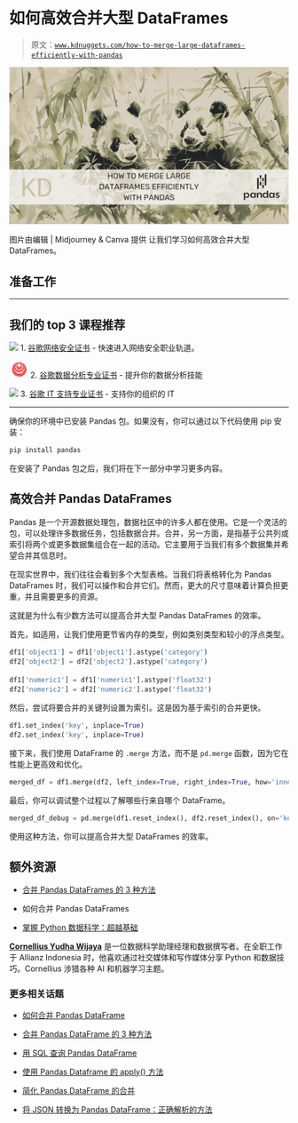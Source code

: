 # 如何高效合并大型 DataFrames

> 原文：[`www.kdnuggets.com/how-to-merge-large-dataframes-efficiently-with-pandas`](https://www.kdnuggets.com/how-to-merge-large-dataframes-efficiently-with-pandas)

![如何高效合并大型 DataFrames](img/81ec6527fc5abdff19a63f285a14f816.png)

图片由编辑 | Midjourney & Canva 提供 让我们学习如何高效合并大型 DataFrames。

## 准备工作

* * *

## 我们的 top 3 课程推荐

![](img/0244c01ba9267c002ef39d4907e0b8fb.png) 1\. [谷歌网络安全证书](https://www.kdnuggets.com/google-cybersecurity) - 快速进入网络安全职业轨道。

![](img/e225c49c3c91745821c8c0368bf04711.png) 2\. [谷歌数据分析专业证书](https://www.kdnuggets.com/google-data-analytics) - 提升你的数据分析技能

![](img/0244c01ba9267c002ef39d4907e0b8fb.png) 3\. [谷歌 IT 支持专业证书](https://www.kdnuggets.com/google-itsupport) - 支持你的组织的 IT

* * *

确保你的环境中已安装 Pandas 包。如果没有，你可以通过以下代码使用 pip 安装：

```py
pip install pandas
```

在安装了 Pandas 包之后，我们将在下一部分中学习更多内容。

## 高效合并 Pandas DataFrames

Pandas 是一个开源数据处理包，数据社区中的许多人都在使用。它是一个灵活的包，可以处理许多数据任务，包括数据合并。合并，另一方面，是指基于公共列或索引将两个或更多数据集组合在一起的活动。它主要用于当我们有多个数据集并希望合并其信息时。

在现实世界中，我们往往会看到多个大型表格。当我们将表格转化为 Pandas DataFrames 时，我们可以操作和合并它们。然而，更大的尺寸意味着计算负担更重，并且需要更多的资源。

这就是为什么有少数方法可以提高合并大型 Pandas DataFrames 的效率。

首先，如适用，让我们使用更节省内存的类型，例如类别类型和较小的浮点类型。

```py
df1['object1'] = df1['object1'].astype('category')
df2['object2'] = df2['object2'].astype('category')

df1['numeric1'] = df1['numeric1'].astype('float32')
df2['numeric2'] = df2['numeric2'].astype('float32')
```

然后，尝试将要合并的关键列设置为索引。这是因为基于索引的合并更快。

```py
df1.set_index('key', inplace=True) 
df2.set_index('key', inplace=True)
```

接下来，我们使用 DataFrame 的 `.merge` 方法，而不是 `pd.merge` 函数，因为它在性能上更高效和优化。

```py
merged_df = df1.merge(df2, left_index=True, right_index=True, how='inner') 
```

最后，你可以调试整个过程以了解哪些行来自哪个 DataFrame。

```py
merged_df_debug = pd.merge(df1.reset_index(), df2.reset_index(), on='key', how='outer', indicator=True)
```

使用这种方法，你可以提高合并大型 DataFrames 的效率。

## 额外资源

+   [合并 Pandas DataFrames 的 3 种方法](https://www.kdnuggets.com/2023/03/3-ways-merge-pandas-dataframes.html)

+   如何合并 Pandas DataFrames

+   [掌握 Python 数据科学：超越基础](https://www.kdnuggets.com/mastering-python-for-data-science-beyond-the-basics)

**[Cornellius Yudha Wijaya](https://www.linkedin.com/in/cornellius-yudha-wijaya/)** 是一位数据科学助理经理和数据撰写者。在全职工作于 Allianz Indonesia 时，他喜欢通过社交媒体和写作媒体分享 Python 和数据技巧。Cornellius 涉猎各种 AI 和机器学习主题。

### 更多相关话题

+   [如何合并 Pandas DataFrame](https://www.kdnuggets.com/2023/01/merge-pandas-dataframes.html)

+   [合并 Pandas DataFrame 的 3 种方法](https://www.kdnuggets.com/2023/03/3-ways-merge-pandas-dataframes.html)

+   [用 SQL 查询 Pandas DataFrame](https://www.kdnuggets.com/2021/10/query-pandas-dataframes-sql.html)

+   [使用 Pandas Dataframe 的 apply() 方法](https://www.kdnuggets.com/2022/07/apply-method-pandas-dataframes.html)

+   [简化 Pandas DataFrame 的合并](https://www.kdnuggets.com/2022/09/combining-pandas-dataframes-made-simple.html)

+   [将 JSON 转换为 Pandas DataFrame：正确解析的方法](https://www.kdnuggets.com/converting-jsons-to-pandas-dataframes-parsing-them-the-right-way)
